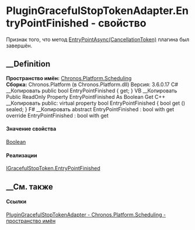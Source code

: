 # PluginGracefulStopTokenAdapter.EntryPointFinished - свойство
Признак того, что метод
[EntryPointAsync(CancellationToken)](M_Chronos_Contracts_IPlugin_EntryPointAsync.htm)
плагина был завершён.
## __Definition
 **Пространство имён:**
[Chronos.Platform.Scheduling](N_Chronos_Platform_Scheduling.htm)  
 **Сборка:** Chronos.Platform (в Chronos.Platform.dll) Версия: 3.6.0.17
C# __Копировать
     public bool EntryPointFinished { get; }
VB __Копировать
     Public ReadOnly Property EntryPointFinished As Boolean
    	Get
C++ __Копировать
     public:
    virtual property bool EntryPointFinished {
    	bool get () sealed;
    }
F# __Копировать
     abstract EntryPointFinished : bool with get
    override EntryPointFinished : bool with get
#### Значение свойства
[Boolean](https://learn.microsoft.com/dotnet/api/system.boolean)
#### Реализации
[IGracefulStopToken.EntryPointFinished](P_Chronos_Contracts_IGracefulStopToken_EntryPointFinished.htm)  
##  __См. также
#### Ссылки
[PluginGracefulStopTokenAdapter -
](T_Chronos_Platform_Scheduling_PluginGracefulStopTokenAdapter.htm)
[Chronos.Platform.Scheduling - пространство
имён](N_Chronos_Platform_Scheduling.htm)

